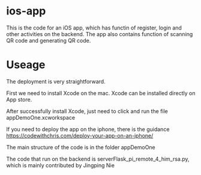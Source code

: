 # ios-app
This is the code for an iOS app, which has functin of register, login and other activities on the backend. The app also contains function of scanning QR code and generating QR code.

# Useage
The deployment is very straightforward.

First we need to install Xcode on the mac. Xcode can be installed directly on App store.

After successfully install Xcode, just need to click and run the file appDemoOne.xcworkspace

If you need to deploy the app on the iphone, there is the guidance https://codewithchris.com/deploy-your-app-on-an-iphone/

The main structure of the code is in the folder appDemoOne

The code that run on the backend is serverFlask_pi_remote_4_him_rsa.py, which is mainly contributed by Jingping Nie
